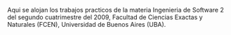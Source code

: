 Aqui se alojan los trabajos practicos de la materia Ingenieria de Software 2 del segundo cuatrimestre del 2009, Facultad de Ciencias Exactas y Naturales (FCEN), Universidad de Buenos Aires (UBA).